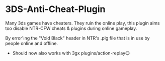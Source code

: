 # 3DS-Anti-Cheat-Plugin
Many 3ds games have cheaters. They ruin the online play, this plugin aims too disable NTR-CFW cheats & plugins during online gameplay. 

By error'ing the "Void Black" header in NTR's .plg file that is in use by people online and offline.

- Should now also works with 3gx plugins/action-replay😉
